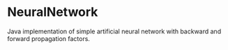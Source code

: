 # NeuralNetwork
Java implementation of simple artificial neural network with backward and forward propagation factors.
